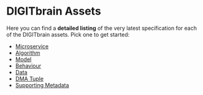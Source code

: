 # DIGITbrain Assets

Here you can find a **detailed listing** of the very latest
specification for each of the DIGITbrain assets. Pick one to get started:

- [Microservice](microservice)
- [Algorithm](algorithm)
- [Model](model)
- [Behaviour](ma_pair)
- [Data](data)
- [DMA Tuple](dma_tuple)
- [Supporting Metadata](supporting_metadata)
